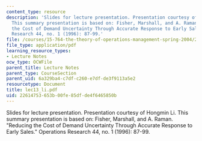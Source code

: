 ```yaml
---
content_type: resource
description: 'Slides for lecture presentation. Presentation courtesy of Hongmin Li.
  This summary presentation is based on: Fisher, Marshall, and A. Raman. "Reducing
  the Cost of Demand Uncertainty Through Accurate Response to Early Sales." Operations
  Research 44, no. 1 (1996): 87-99.'
file: /courses/15-764-the-theory-of-operations-management-spring-2004/22614753653b00fe85dfde4f6465850b_lec13_li.pdf
file_type: application/pdf
learning_resource_types:
- Lecture Notes
ocw_type: OCWFile
parent_title: Lecture Notes
parent_type: CourseSection
parent_uid: 6a329ba4-c7df-c260-e7df-de3f9113a5e2
resourcetype: Document
title: lec13_li.pdf
uid: 22614753-653b-00fe-85df-de4f6465850b
---
```

Slides for lecture presentation. Presentation courtesy of Hongmin Li. This summary presentation is based on: Fisher, Marshall, and A. Raman. "Reducing the Cost of Demand Uncertainty Through Accurate Response to Early Sales." Operations Research 44, no. 1 (1996): 87-99.

